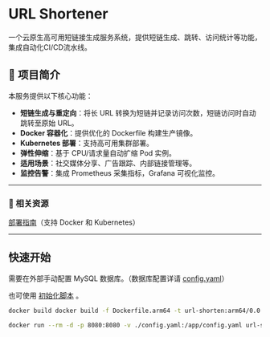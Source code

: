 # URL Shortener


一个云原生高可用短链接生成服务系统，提供短链生成、跳转、访问统计等功能，集成自动化CI/CD流水线。

## **📖 项目简介**  
本服务提供以下核心功能：  
- **短链生成与重定向**：将长 URL 转换为短链并记录访问次数，短链访问时自动跳转至原始 URL。
- **Docker 容器化**：提供优化的 Dockerfile 构建生产镜像。
- **Kubernetes 部署**：支持高可用集群部署。
- **弹性伸缩**：基于 CPU/请求量自动扩缩 Pod 实例。 
- **适用场景**：社交媒体分享、广告跟踪、内部链接管理等。
- **监控告警**：集成 Prometheus 采集指标，Grafana 可视化监控。

---


### **🔗 相关资源**   
 [部署指南](https://github.com/strayca7/URL-Shortener/wiki/Deploy)（支持 Docker 和 Kubernetes）  

---



## 快速开始

需要在外部手动配置 MySQL 数据库。（数据库配置详请 [config.yaml](https://github.com/strayca7/URL-Shortener/blob/main/config.yaml)）

也可使用 [初始化脚本](https://github.com/strayca7/URL-Shortener/blob/main/script/initmysqldb.sql) 。

```bash
docker build docker build -f Dockerfile.arm64 -t url-shorten:arm64/0.0.1 .
```

```bash
docker run --rm -d -p 8080:8080 -v ./config.yaml:/app/config.yaml url-shorten:arm64/0.0.1
```

